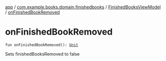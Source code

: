 [app](../../index.md) / [com.example.books.domain.finishedbooks](../index.md) / [FinishedBooksViewModel](index.md) / [onFinishedBookRemoved](./on-finished-book-removed.md)

# onFinishedBookRemoved

`fun onFinishedBookRemoved(): `[`Unit`](https://kotlinlang.org/api/latest/jvm/stdlib/kotlin/-unit/index.html)

Sets finishedBooksRemoved to false


